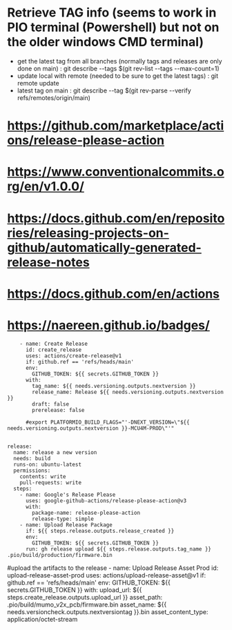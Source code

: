 # Retrieve TAG info (seems to work in PIO terminal (Powershell) but not on the older windows CMD terminal)
* get the latest tag from all branches (normally tags and releases are only done on main) : git describe --tags $(git rev-list --tags --max-count=1)
* update local with remote (needed to be sure to get the latest tags) : git remote update
* latest tag on main : git describe --tag $(git rev-parse --verify refs/remotes/origin/main)


# https://github.com/marketplace/actions/release-please-action
# https://www.conventionalcommits.org/en/v1.0.0/
# https://docs.github.com/en/repositories/releasing-projects-on-github/automatically-generated-release-notes
# https://docs.github.com/en/actions
# https://naereen.github.io/badges/

        - name: Create Release
          id: create_release
          uses: actions/create-release@v1
          if: github.ref == 'refs/heads/main'
          env:
            GITHUB_TOKEN: ${{ secrets.GITHUB_TOKEN }}
          with:
            tag_name: ${{ needs.versioning.outputs.nextversion }}
            release_name: Release ${{ needs.versioning.outputs.nextversion }}
            draft: false
            prerelease: false
  
          #export PLATFORMIO_BUILD_FLAGS="'-DNEXT_VERSION=\"${{ needs.versioning.outputs.nextversion }}-MCU4M-PROD\"'"
  
  
    release:
      name: release a new version
      needs: build
      runs-on: ubuntu-latest
      permissions:
        contents: write
        pull-requests: write
      steps:
        - name: Google's Release Please
          uses: google-github-actions/release-please-action@v3
          with:
            package-name: release-please-action
            release-type: simple
        - name: Upload Release Package
          if: ${{ steps.release.outputs.release_created }}
          env:
            GITHUB_TOKEN: ${{ secrets.GITHUB_TOKEN }}
          run: gh release upload ${{ steps.release.outputs.tag_name }} .pio/build/production/firmware.bin


  #upload the artifacts to the release
        - name: Upload Release Asset Prod
          id: upload-release-asset-prod
          uses: actions/upload-release-asset@v1
          if: github.ref == 'refs/heads/main'
          env:
            GITHUB_TOKEN: ${{ secrets.GITHUB_TOKEN }}
          with:
            upload_url: ${{ steps.create_release.outputs.upload_url }}
            asset_path: .pio/build/mumo_v2x_pcb/firmware.bin
            asset_name: ${{ needs.versioncheck.outputs.nextversiontag }}.bin
            asset_content_type: application/octet-stream
